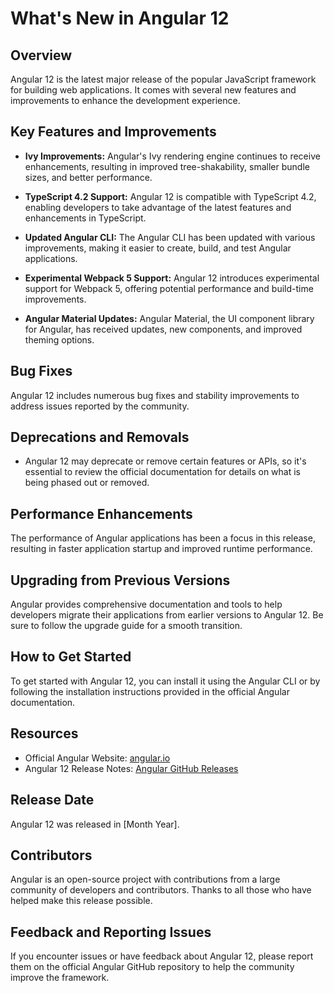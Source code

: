 # What's New in Angular 12

## Overview

Angular 12 is the latest major release of the popular JavaScript framework for building web applications. It comes with several new features and improvements to enhance the development experience.

## Key Features and Improvements

- **Ivy Improvements:** Angular's Ivy rendering engine continues to receive enhancements, resulting in improved tree-shakability, smaller bundle sizes, and better performance.

- **TypeScript 4.2 Support:** Angular 12 is compatible with TypeScript 4.2, enabling developers to take advantage of the latest features and enhancements in TypeScript.

- **Updated Angular CLI:** The Angular CLI has been updated with various improvements, making it easier to create, build, and test Angular applications.

- **Experimental Webpack 5 Support:** Angular 12 introduces experimental support for Webpack 5, offering potential performance and build-time improvements.

- **Angular Material Updates:** Angular Material, the UI component library for Angular, has received updates, new components, and improved theming options.

## Bug Fixes

Angular 12 includes numerous bug fixes and stability improvements to address issues reported by the community.

## Deprecations and Removals

- Angular 12 may deprecate or remove certain features or APIs, so it's essential to review the official documentation for details on what is being phased out or removed.

## Performance Enhancements

The performance of Angular applications has been a focus in this release, resulting in faster application startup and improved runtime performance.

## Upgrading from Previous Versions

Angular provides comprehensive documentation and tools to help developers migrate their applications from earlier versions to Angular 12. Be sure to follow the upgrade guide for a smooth transition.

## How to Get Started

To get started with Angular 12, you can install it using the Angular CLI or by following the installation instructions provided in the official Angular documentation.

## Resources

- Official Angular Website: [angular.io](https://angular.io/)
- Angular 12 Release Notes: [Angular GitHub Releases](https://github.com/angular/angular/releases)

## Release Date

Angular 12 was released in [Month Year].

## Contributors

Angular is an open-source project with contributions from a large community of developers and contributors. Thanks to all those who have helped make this release possible.

## Feedback and Reporting Issues

If you encounter issues or have feedback about Angular 12, please report them on the official Angular GitHub repository to help the community improve the framework.
